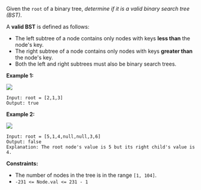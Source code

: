 Given the `root` of a binary tree, _determine if it is a valid binary search
tree (BST)_.

A **valid BST** is defined as follows:

  * The left subtree of a node contains only nodes with keys **less than** the node's key.
  * The right subtree of a node contains only nodes with keys **greater than** the node's key.
  * Both the left and right subtrees must also be binary search trees.



**Example 1:**

![](https://assets.leetcode.com/uploads/2020/12/01/tree1.jpg)

    
    
    Input: root = [2,1,3]
    Output: true
    

**Example 2:**

![](https://assets.leetcode.com/uploads/2020/12/01/tree2.jpg)

    
    
    Input: root = [5,1,4,null,null,3,6]
    Output: false
    Explanation: The root node's value is 5 but its right child's value is 4.
    



**Constraints:**

  * The number of nodes in the tree is in the range `[1, 104]`.
  * `-231 <= Node.val <= 231 - 1`

